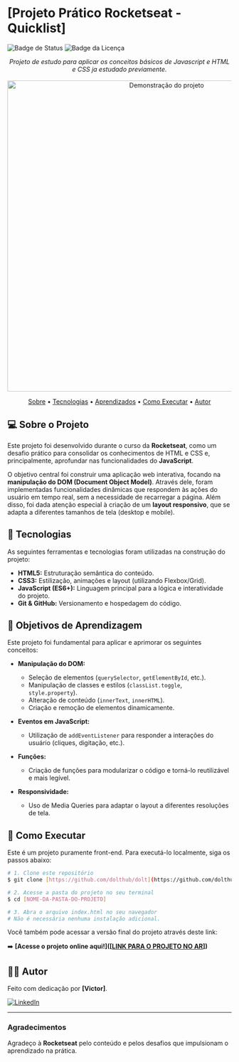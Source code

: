# [Projeto Prático Rocketseat - Quicklist]

![Badge de Status](https://img.shields.io/badge/status-conclu%C3%ADdo-brightgreen)
![Badge da Licença](https://img.shields.io/badge/licen%C3%A7a-MIT-blue)

<p align="center">
  <em>Projeto de estudo para aplicar os conceitos básicos de Javascript e HTML e CSS ja estudado previamente.</em>
  <br>
  <br>
  <a href="(https://lista-de-compras-rocketseat-one.vercel.app/)">
    <img src="https://media4.giphy.com/media/v1.Y2lkPTc5MGI3NjExMG5za3B5MXcwZjY1Nmg4cnNjbDRia3N4ZWU1cTlvZmFlemVwenBmZiZlcD12MV9pbnRlcm5hbF9naWZfYnlfaWQmY3Q9Zw/hXecmi6OiZTT0hwpn0/giphy.gif" alt="Demonstração do projeto" width="700"/>
  </a>
</p>

<p align="center">
  <a href="#-sobre-o-projeto">Sobre</a> • 
  <a href="#-tecnologias">Tecnologias</a> • 
  <a href="#-objetivos-de-aprendizagem">Aprendizados</a> • 
  <a href="#-como-executar">Como Executar</a> • 
  <a href="#-autor">Autor</a>
</p>

## 💻 Sobre o Projeto

Este projeto foi desenvolvido durante o curso da **Rocketseat**, como um desafio prático para consolidar os conhecimentos de HTML e CSS e, principalmente, aprofundar nas funcionalidades do **JavaScript**.

O objetivo central foi construir uma aplicação web interativa, focando na **manipulação do DOM (Document Object Model)**. Através dele, foram implementadas funcionalidades dinâmicas que respondem às ações do usuário em tempo real, sem a necessidade de recarregar a página. Além disso, foi dada atenção especial à criação de um **layout responsivo**, que se adapta a diferentes tamanhos de tela (desktop e mobile).

## 🚀 Tecnologias

As seguintes ferramentas e tecnologias foram utilizadas na construção do projeto:

- **HTML5:** Estruturação semântica do conteúdo.
- **CSS3:** Estilização, animações e layout (utilizando Flexbox/Grid).
- **JavaScript (ES6+):** Linguagem principal para a lógica e interatividade do projeto.
- **Git & GitHub:** Versionamento e hospedagem do código.

## 🎯 Objetivos de Aprendizagem

Este projeto foi fundamental para aplicar e aprimorar os seguintes conceitos:

- **Manipulação do DOM:**
  - Seleção de elementos (`querySelector`, `getElementById`, etc.).
  - Manipulação de classes e estilos (`classList.toggle`, `style.property`).
  - Alteração de conteúdo (`innerText`, `innerHTML`).
  - Criação e remoção de elementos dinamicamente.

- **Eventos em JavaScript:**
  - Utilização de `addEventListener` para responder a interações do usuário (cliques, digitação, etc.).

- **Funções:**
  - Criação de funções para modularizar o código e torná-lo reutilizável e mais legível.

- **Responsividade:**
  - Uso de Media Queries para adaptar o layout a diferentes resoluções de tela.

## 🔧 Como Executar

Este é um projeto puramente front-end. Para executá-lo localmente, siga os passos abaixo:

```bash
# 1. Clone este repositório
$ git clone [https://github.com/dolthub/dolt](https://github.com/dolthub/dolt)

# 2. Acesse a pasta do projeto no seu terminal
$ cd [NOME-DA-PASTA-DO-PROJETO]

# 3. Abra o arquivo index.html no seu navegador
# Não é necessária nenhuma instalação adicional.
```

Você também pode acessar a versão final do projeto através deste link:

➡️ **[Acesse o projeto online aqui!]([[LINK PARA O PROJETO NO AR](https://lista-de-compras-rocketseat-one.vercel.app/)])**

## 👨‍💻 Autor

Feito com dedicação por **[Victor]**.

[![LinkedIn](https://img.shields.io/badge/LinkedIn-0077B5?style=for-the-badge&logo=linkedin&logoColor=white)](https://www.linkedin.com/in/victoraugustobuzetto/)

---

### Agradecimentos

Agradeço à **Rocketseat** pelo conteúdo e pelos desafios que impulsionam o aprendizado na prática.
